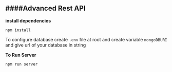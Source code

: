 ####Advanced Rest API
---
**install dependencies**
```
npm install
```
To configure database  create `.env` file at root and create variable ``mongoDBURI`` and give url of your database in string

**To Run Server**
```
npm run server
```
